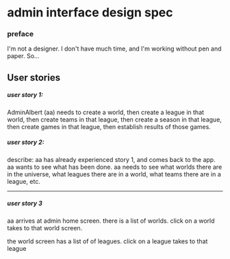 



# admin interface design spec

### preface

I'm not a designer.  I don't have much time, and I'm working without pen and paper. So...


## User stories

##### user story 1:

AdminAlbert (aa) needs to create a world, then create a league in that world, then create teams in that league, then create a season in that league, then create games in that league, then establish results of those games.


##### user story 2:

describe:   aa has already experienced story 1, and comes back to the app. aa wants to see what has been done. aa needs to see what worlds there are in the universe, what leagues there are in a world, what teams there are in a league, etc.  

________

##### user story 3

aa arrives at admin home screen.  there is a list of worlds.  click on a world takes to that world screen.  

the world screen has a list of of leagues.  click on a league takes to that league
